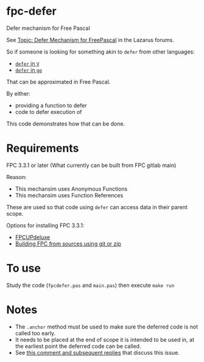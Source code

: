 # fpc-defer
Defer mechanism for Free Pascal

See [Topic: Defer Mechanism for FreePascal](https://forum.lazarus.freepascal.org/index.php?topic=55154) in the Lazarus forums.

So if someone is looking for something akin to `defer` from other languages:
- [`defer` in `V`](https://github.com/vlang/v/blob/master/doc/docs.md#defer)
- [`defer` in `go`](https://golangbot.com/defer)

That can be approximated in Free Pascal.

By either:
- providing a function to defer
- code to defer execution of

This code demonstrates how that can be done.

# Requirements
FPC 3.3.1 or later (What currently can be built from FPC gitlab main)

Reason:
- This mechansim uses Anonymous Functions
- This mechansim uses Function References

These are used so that code using `defer` can access data in their parent scope.

Options for installing FPC 3.3.1:
- [FPCUPdeluxe](https://wiki.freepascal.org/fpcupdeluxe)
- [Building FPC from sources using git or zip](https://wiki.lazarus.freepascal.org/Installing_the_Free_Pascal_Compiler#FPC_sources_Using_Git_or_Zip)

# To use

Study the code (`fpcdefer.pas` and `main.pas`) then execute `make run`

# Notes

- The `.anchor` method must be used to make sure the deferred code is not called too early.
- It needs to be placed at the end of scope it is intended to be used in, at the earliest point the deferred code can be called.
- See [this comment and subsequent replies](https://forum.lazarus.freepascal.org/index.php/topic,55154.msg460637.html#msg460637) that discuss this issue.
